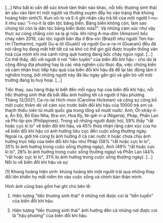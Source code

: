 [...] Như bất kì vấn đề sức khoẻ tâm thần nào khác, nỗi tiếc thương sinh thái ăn sâu vào tâm trí một người và thường xuyên đẩy họ vào trạng thái khủng hoảng hiện sinh(1). Kun-xô-lo và E-li ghi nhận câu trả lời của một người I-nu-it như sau: "I-nu-it là dân tộc băng biển. Băng biển không còn, làm sao chúng tôi còn là dân tộc băng biển được nữa?". Và những cảm xúc như vậy thực sự cũng chẳng còn xa lạ gì nữa: khi rừng A-ma-dôn (Amazon) bốc cháy năm 2019, các tộc người bản địa ở Bra-xin (Brazil) như người Ten-ha-rin (Tenharim), người Gu-a-tô (Guató) và người Gu-a-ra-ni (Guarani) đều đã nói rằng họ đang mất hết tất cả và khó có thể gìn giữ được truyền thống văn hoá của mình khi mà cảnh rừng quê hương đang bốc cháy ngùn ngụt. [...] Có thể thấy, đối với người ở nơi "tiền tuyến" của biến đổi khí hậu - cho dù là cộng đồng địa phương hay là các nhà nghiên cứu thực địa, việc chứng kiến và cảm nhận trực tiếp hậu quả của biến đổi khí hậu đã để lại tác động tâm lí nghiêm trọng, bởi những người này đã lâu ngày gắn gủi và gắn bó với môi trường đang bị huỷ hoại. [...]

Tiếc thay, sau hàng thập kỉ biết đến mối nguy hại của biến đổi khí hậu, nỗi tiếc thương sinh thái đã bắt đầu ảnh hưởng tới cả người ở hậu phương. Tháng 12/2021, Ca-ro-lai Hích-mon (Caroline Hickman) và cộng sự công bố một cuộc thăm dò về cảm xúc trước biến đổi khí hậu của 10000 trẻ em và thanh thiếu niên từ mười quốc gia trong tổng số mười nước: Anh, Ốt-xtrây-li-a, Ấn Độ, Bồ Đào Nha, Bra-xin, Hoa Kỳ, Ni-giê-ri-a (Nigeria), Pháp, Phần Lan và Phi-líp-pin (Philippines). Trong số những người được hỏi, 59% thấy "rất hoặc cực kì lo" về biến đổi khí hậu, và 45% thừa nhận rằng cảm xúc của họ về biến đổi khí hậu có ảnh hưởng tiêu cực đến cuộc sống thường ngày. Ngoài ra, giới trẻ cũng bị ảnh hưởng ở cả các nước ít hoặc chưa chịu ảnh hưởng trực tiếp của biến đổi khí hậu như Pháp (58% "rất hoặc cực kì lo", 35% bị ảnh hưởng trong cuộc sống thường ngày), Anh (49% "rất hoặc cực kì lo", 28% bị ảnh hưởng trong cuộc sống thường ngày) và Phần Lan (44% "rất hoặc cực kì lo", 31% bị ảnh hưởng trong cuộc sống thường ngày). [...] Nỗi lo về biến đổi khí hậu và sự

(1) Khủng hoảng hiện sinh: khủng hoảng khi một người trải qua những thay đổi lớn khiến họ mất niềm tin vào cuộc sống và chính bản thân mình.

Hình ảnh cũng bao gồm hai ghi chú bên lề:

1. Hiện tượng "tiếc thương sinh thái" ở những nơi được coi là "tiền tuyến" của biến đổi khí hậu.

2. Hiện tượng "tiếc thương sinh thái" ảnh hưởng đến cả những nơi được coi là "hậu phương" của biến đổi khí hậu.